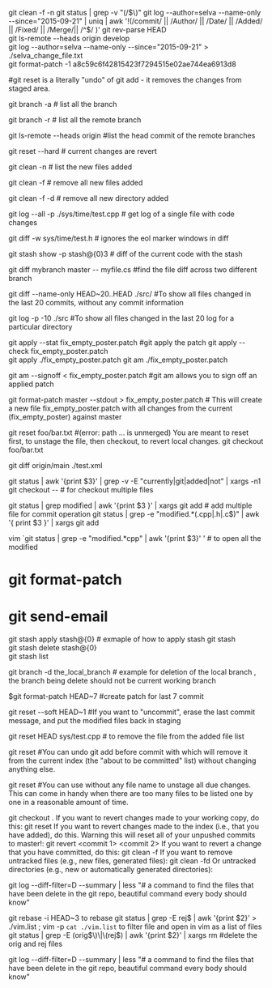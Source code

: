 	
git clean -f -n	
git status  | grep -v "\(/$\)"	
git log --author=selva --name-only  --since="2015-09-21" | uniq | awk '!(/commit/ || /Author/ || /Date/ || /Added/ || /Fixed/ || /Merge/|| /^$/  )'	
git rev-parse HEAD	
git ls-remote --heads origin develop	
git log --author=selva --name-only  --since="2015-09-21" > ./selva_change_file.txt	
git format-patch -1 a8c59c6f42815423f7294515e02ae744ea6913d8	
	
#git reset is a literally "undo" of git add - it removes the changes from staged area.	
	
git branch -a	# list all the branch
	
git branch -r	# list all the remote branch
	
git ls-remote --heads origin	#list the head commit of the remote branches
	
git reset --hard	# current changes are revert
	
git clean -n	# list the new files added
	
git clean -f	# remove all new files added
	
git clean -f -d	# remove all new directory added
	
git log --all -p ./sys/time/test.cpp	# get log of a single file with code changes
	
git diff -w sys/time/test.h	# ignores the eol marker windows in diff
	
git stash show -p stash@{0}3	# diff of the current code with the stash
	
git diff mybranch master -- myfile.cs	#find the file diff across two different branch
	
git diff --name-only HEAD~20..HEAD ./src/	#To show all files changed in the last 20 commits, without any commit information
	
git log -p -10 ./src	#To show all files changed in the last 20 log for a particular directory
	
git apply --stat fix_empty_poster.patch	#git apply the patch
git apply --check fix_empty_poster.patch	
git apply  ./fix_empty_poster.patch	
git am  ./fix_empty_poster.patch	
	
git am --signoff < fix_empty_poster.patch	#git am allows you to sign off an applied patch
	
git format-patch master --stdout > fix_empty_poster.patch	# This will create a new file fix_empty_poster.patch with all changes from the current (fix_empty_poster) against master
	
git reset foo/bar.txt	#(error: path … is unmerged) You are meant to reset first, to unstage the file, then checkout, to revert local changes.
git checkout foo/bar.txt	
	
git diff origin/main ./test.xml	
	
git status | awk '{print $3}' | grep -v -E "currently|git|added|not" | xargs -n1 git checkout --	# for checkout multiple files
	
git status | grep modified | awk '{print $3 }' | xargs git add	# add multiple file for commit operation
git status | grep -e "modified.*\(.cpp\|.h\|.c$\)" | awk '{ print  $3 }' | xargs git add	
	
	
vim `git status | grep -e "modified.*cpp" | awk '{print $3}' '	# to open all the modified
	
# git format-patch	
# git send-email	
	
git stash apply stash@{0}	# exmaple of how to apply stash
git stash	
git stash delete stash@{0}	
git stash list	
	
git branch -d the_local_branch	# example for deletion of the local branch , the branch being delete should not be current working  branch
		
$git format-patch HEAD~7	#create patch for last 7 commit
	
git reset --soft HEAD~1	#If you want to "uncommit", erase the last commit message, and put the modified files back in staging
	
git reset HEAD  sys/test.cpp	# to remove the file from the added file list 
	
git reset <file>	#You can undo git add before commit with which will remove it from the current index (the "about to be committed" list) without changing anything else.
	
git reset	#You can use without any file name to unstage all due changes. This can come in handy when there are too many files to be listed one by one in a reasonable amount of time.
	
	
	
git checkout .	If you want to revert changes made to your working copy, do this:
git reset	If you want to revert changes made to the index (i.e., that you have added), do this. Warning this will reset all of your unpushed commits to master!:
git revert <commit 1> <commit 2>	If you want to revert a change that you have committed, do this:
git clean -f	If you want to remove untracked files (e.g., new files, generated files):
git clean -fd	Or untracked directories (e.g., new or automatically generated directories):
	
git log --diff-filter=D --summary | less	"# a command to find the files that have been delete in the git repo, beautiful command 
every body should know"
	
git rebase -i HEAD~3	to rebase
git status | grep -E rej$  | awk '{print $2}' > ./vim.list ; vim -p `cat ./vim.list`	to filter file and open in vim as a list of files
git status | grep -E \(orig$\)\|\(rej$\) | awk '{print $2}' | xargs rm	#delete the orig and rej files
	
git log --diff-filter=D --summary | less	"# a command to find the files that have been delete in the git repo, beautiful command 
every body should know"
	
	
	
